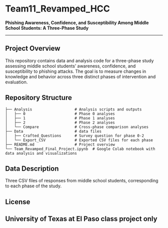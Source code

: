 # Team11_Revamped_HCC

**Phishing Awareness, Confidence, and Susceptibility Among Middle School Students: A Three-Phase Study**

---

## Project Overview
This repository contains data and analysis code for a three-phase study assessing middle school students’ awareness, confidence, and susceptibility to phishing attacks. The goal is to measure changes in knowledge and behavior across three distinct phases of intervention and evaluation.

## Repository Structure
```
├── Analysis                   # Analysis scripts and outputs
│   ├── 0                      # Phase 0 analyses
│   ├── 1                      # Phase 1 analyses
│   ├── 2                      # Phase 2 analyses
│   └── Compare                # Cross-phase comparison analyses
├── Data                       # data files
│   ├── Crafted_Questions      # Survey question for phase 0-2
│   └── Export_CSV             # Exported CSV files for each phase
├── README.md                  # Project overview 
└── Team_Revamped_Final_Project.ipynb  # Google Colab notebook with data analysis and visualizations
```

## Data Description
Three CSV files of responses from middle school students, corresponding to each phase of the study.


## License
University of Texas at El Paso class project only
---

